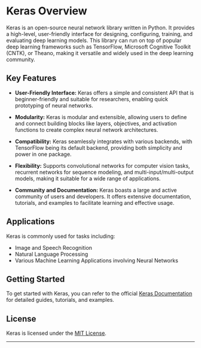 # Keras Overview

Keras is an open-source neural network library written in Python. It provides a high-level, user-friendly interface for designing, configuring, training, and evaluating deep learning models. This library can run on top of popular deep learning frameworks such as TensorFlow, Microsoft Cognitive Toolkit (CNTK), or Theano, making it versatile and widely used in the deep learning community.

## Key Features

- **User-Friendly Interface:** Keras offers a simple and consistent API that is beginner-friendly and suitable for researchers, enabling quick prototyping of neural networks.

- **Modularity:** Keras is modular and extensible, allowing users to define and connect building blocks like layers, objectives, and activation functions to create complex neural network architectures.

- **Compatibility:** Keras seamlessly integrates with various backends, with TensorFlow being its default backend, providing both simplicity and power in one package.

- **Flexibility:** Supports convolutional networks for computer vision tasks, recurrent networks for sequence modeling, and multi-input/multi-output models, making it suitable for a wide range of applications.

- **Community and Documentation:** Keras boasts a large and active community of users and developers. It offers extensive documentation, tutorials, and examples to facilitate learning and effective usage.

## Applications

Keras is commonly used for tasks including:
- Image and Speech Recognition
- Natural Language Processing
- Various Machine Learning Applications involving Neural Networks

## Getting Started

To get started with Keras, you can refer to the official [Keras Documentation](https://keras.io/) for detailed guides, tutorials, and examples.

## License

Keras is licensed under the [MIT License](LICENSE).

---

